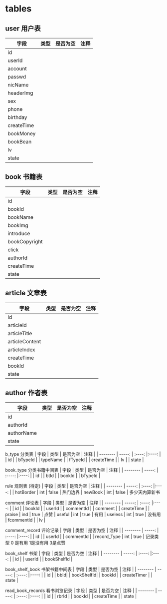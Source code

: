 tables
===

user 用户表
-
| 字段        | 类型    |  是否为空  |  注释  |
| --------   | -----:   | :----: |:----: |
| id   |
| userId |
| account |
| passwd |
| nicName |
| headerImg|
| sex |
| phone|
| birthday|
| createTime|
| bookMoney |
| bookBean |
| lv |
| state|

book 书籍表
-
| 字段        | 类型    |  是否为空  |  注释  |
| --------   | -----:   | :----: |:----: |
| id |
| bookId |
| bookName |
| bookImg |
| introduce |
| bookCopyright |
| click |
| authorId |
| createTime |
| state |

article 文章表
-
| 字段        | 类型    |  是否为空  |  注释  |
| --------   | -----:   | :----: |:----: |
| id |
| articleId |
| articleTitle |
| articleContent |
| articleIndex |
| createTime |
| bookId |
| state |

author 作者表
-
| 字段        | 类型    |  是否为空  |  注释  |
| --------   | -----:   | :----: |:----: |
| id |
| authorId |
| authorName |
| state |

b_type 分类表
| 字段        | 类型    |  是否为空  |  注释  |
| --------   | -----:   | :----: |:----: |
| id |
| bTypeId |
| typeName |
| fTypeId |
| createTime |
| lv |
| state |

book_type 分类书籍中间表
| 字段        | 类型    |  是否为空  |  注释  |
| --------   | -----:   | :----: |:----: |
| id |
| btId |
| bookId |
| bTypeId |

rule 规则表 (待定)
| 字段        | 类型    |  是否为空  |  注释  |
| --------   | -----:   | :----: |:----: |
| hotBorder | int | false | 热门边界
| newBook | int | false | 多少天内算新书

comment 评论表
| 字段        | 类型    |  是否为空 |  注释  |
| --------   | -----:   | :----: |:----: |
| id | 
| bookId |
| userId |
| commentId |
| comment |
| createTime |
| praise | ind | true | 点赞
| useful | int | true | 有用
| useless | int | true | 没有用
| fcommentId |
| lv |

comment_record 评论记录
| 字段        | 类型    |  是否为空 |  注释  |
| --------   | -----:   | :----: |:----: |
| id |
| userId |
| commentId |
| record_Type | int | true | 记录类型 0 是有用 1是没有用 3是点赞

book_shelf 书架
| 字段        | 类型    |  是否为空 |  注释  |
| --------   | -----:   | :----: |:----: |
| id |
| userId |
| bookShelfId |

book_shelf_book 书架书籍中间表
| 字段        | 类型    |  是否为空 |  注释  |
| --------   | -----:   | :----: |:----: |
| id |
| bbId|
| bookShelfId|
| bookId |
| createTimer |
| state |

read_book_records 看书浏览记录
| 字段        | 类型    |  是否为空 |  注释  |
| --------   | -----:   | :----: |:----: |
| id |
| rbrId |
| bookId |
| createTime |
| state |


